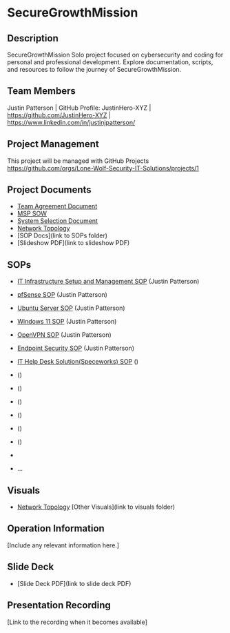 # SecureGrowthMission

## Description
SecureGrowthMission  Solo project focused on cybersecurity and coding for personal and professional development. Explore documentation, scripts, and resources to follow the journey of SecureGrowthMission.  
## Team Members
Justin Patterson | GitHub Profile: JustinHero-XYZ | https://github.com/JustinHero-XYZ | https://www.linkedin.com/in/justinjpatterson/

## Project Management
This project will be managed with GitHub Projects https://github.com/orgs/Lone-Wolf-Security-IT-Solutions/projects/1

## Project Documents
- [Team Agreement Document](https://docs.google.com/document/d/1bgyqflLzgBZPbsnlPFKoUSaMttzRFiPexZVBfbmZQiM/edit?usp=sharing)
- [MSP SOW](https://docs.google.com/document/d/1Zy4zYM5SIUSiLIwyeHTAZKo5mM1VZTWQV0meSt6HPCU/edit?usp=sharing)
- [System Selection Document](https://docs.google.com/document/d/1DkNcgdGgFSt7_Xu7Clmtiy7dR-zbHs0y8JGG--HUtYU/edit?usp=sharing)
- [Network Topology](https://drive.google.com/file/d/1QP54PL-e3aZjij4DPTfilW1mj9gJAolu/view?usp=sharing)
- [SOP Docs](link to SOPs folder)
- [Slideshow PDF](link to slideshow PDF)

## SOPs
- [IT Infrastructure Setup and Management SOP](https://docs.google.com/document/d/1dqdwm7_p4rCyHOr9sRE6tOZz1Iul4bXHVH_0_JM19jg/edit?usp=sharing) (Justin Patterson)
- [pfSense SOP](https://docs.google.com/document/d/1yPuLxpixAuUX8MV25_cya_NoZkBpmDcyf-WL2h5q41Q/edit?usp=sharing) (Justin Patterson)
- [Ubuntu Server SOP](https://docs.google.com/document/d/1LPT5q5MsBm_qvZ-w0agz7ysoc7jTkdcmVx9PoCuqtJc/edit?usp=sharing) (Justin Patterson)
- [Windows 11 SOP](https://docs.google.com/document/d/1ODwxujR3WiTJVcEptKrxvkEyQNS9aP5ZXRQ1Ov9-jEM/edit?usp=sharing) (Justin Patterson)
- [OpenVPN SOP](https://docs.google.com/document/d/13l8As9oJcA60_PbLlY6U6Q5dGyhPcW6hPt-dcbMr4s0/edit?usp=sharing) (Justin Patterson)
- [Endpoint Security SOP](https://docs.google.com/document/d/14Oy9ebsMtjZQ5MAyEX5Qzb_tEcW7bJo47YRCTL_rie8/edit?usp=sharing) (Justin Patterson)
- [IT Help Desk Solution(Speceworks) SOP](https://docs.google.com/document/d/1B6aN9F3LIsHy6v-4TXr4Q2RDu0AVhaBSUHYcJzx0qR4/edit?usp=sharing) ()
- []() ()
- []() ()
- []() ()
- []() ()
- []() ()
- []() ()
- 

- ...

## Visuals
- [Network Topology](https://drive.google.com/file/d/1QP54PL-e3aZjij4DPTfilW1mj9gJAolu/view?usp=sharing)
[Other Visuals](link to visuals folder)

## Operation Information
[Include any relevant information here.]

## Slide Deck
- [Slide Deck PDF](link to slide deck PDF)

## Presentation Recording
[Link to the recording when it becomes available]
